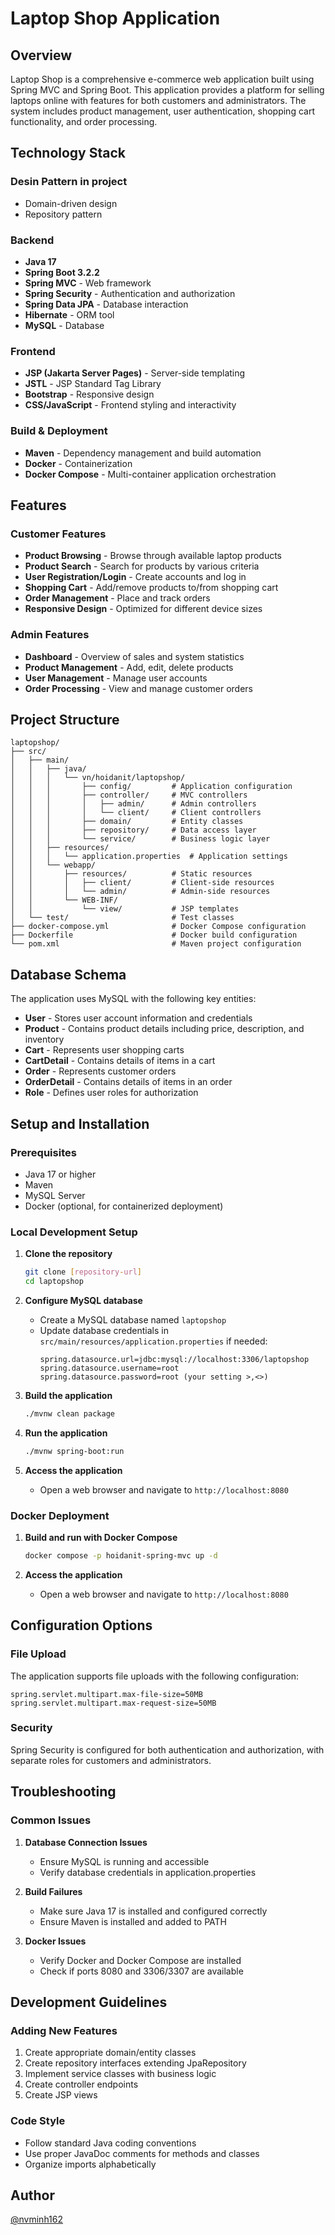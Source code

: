 # Laptop Shop Application

## Overview
Laptop Shop is a comprehensive e-commerce web application built using Spring MVC and Spring Boot. This application provides a platform for selling laptops online with features for both customers and administrators. The system includes product management, user authentication, shopping cart functionality, and order processing.

## Technology Stack

### Desin Pattern in project
- Domain-driven design
- Repository pattern

### Backend
- **Java 17**
- **Spring Boot 3.2.2**
- **Spring MVC** - Web framework
- **Spring Security** - Authentication and authorization
- **Spring Data JPA** - Database interaction
- **Hibernate** - ORM tool
- **MySQL** - Database

### Frontend
- **JSP (Jakarta Server Pages)** - Server-side templating
- **JSTL** - JSP Standard Tag Library
- **Bootstrap** - Responsive design
- **CSS/JavaScript** - Frontend styling and interactivity

### Build & Deployment
- **Maven** - Dependency management and build automation
- **Docker** - Containerization
- **Docker Compose** - Multi-container application orchestration

## Features

### Customer Features
- **Product Browsing** - Browse through available laptop products
- **Product Search** - Search for products by various criteria
- **User Registration/Login** - Create accounts and log in
- **Shopping Cart** - Add/remove products to/from shopping cart
- **Order Management** - Place and track orders
- **Responsive Design** - Optimized for different device sizes

### Admin Features
- **Dashboard** - Overview of sales and system statistics
- **Product Management** - Add, edit, delete products
- **User Management** - Manage user accounts
- **Order Processing** - View and manage customer orders

## Project Structure

```
laptopshop/
├── src/
│   ├── main/
│   │   ├── java/
│   │   │   └── vn/hoidanit/laptopshop/
│   │   │       ├── config/         # Application configuration
│   │   │       ├── controller/     # MVC controllers
│   │   │       │   ├── admin/      # Admin controllers
│   │   │       │   └── client/     # Client controllers
│   │   │       ├── domain/         # Entity classes
│   │   │       ├── repository/     # Data access layer
│   │   │       └── service/        # Business logic layer
│   │   ├── resources/
│   │   │   └── application.properties  # Application settings
│   │   └── webapp/
│   │       ├── resources/          # Static resources
│   │       │   ├── client/         # Client-side resources
│   │       │   └── admin/          # Admin-side resources
│   │       └── WEB-INF/
│   │           └── view/           # JSP templates
│   └── test/                       # Test classes
├── docker-compose.yml              # Docker Compose configuration
├── Dockerfile                      # Docker build configuration
└── pom.xml                         # Maven project configuration
```

## Database Schema
The application uses MySQL with the following key entities:
- **User** - Stores user account information and credentials
- **Product** - Contains product details including price, description, and inventory
- **Cart** - Represents user shopping carts
- **CartDetail** - Contains details of items in a cart
- **Order** - Represents customer orders
- **OrderDetail** - Contains details of items in an order
- **Role** - Defines user roles for authorization

## Setup and Installation

### Prerequisites
- Java 17 or higher
- Maven
- MySQL Server
- Docker (optional, for containerized deployment)

### Local Development Setup

1. **Clone the repository**
   ```bash
   git clone [repository-url]
   cd laptopshop
   ```

2. **Configure MySQL database**
   - Create a MySQL database named `laptopshop`
   - Update database credentials in `src/main/resources/application.properties` if needed:
     ```properties
     spring.datasource.url=jdbc:mysql://localhost:3306/laptopshop
     spring.datasource.username=root
     spring.datasource.password=root (your setting >,<>)
     ```

3. **Build the application**
   ```bash
   ./mvnw clean package
   ```

4. **Run the application**
   ```bash
   ./mvnw spring-boot:run
   ```

5. **Access the application**
   - Open a web browser and navigate to `http://localhost:8080`

### Docker Deployment

1. **Build and run with Docker Compose**
   ```bash
   docker compose -p hoidanit-spring-mvc up -d
   ```

2. **Access the application**
   - Open a web browser and navigate to `http://localhost:8080`

## Configuration Options

### File Upload
The application supports file uploads with the following configuration:
```properties
spring.servlet.multipart.max-file-size=50MB
spring.servlet.multipart.max-request-size=50MB
```

### Security
Spring Security is configured for both authentication and authorization, with separate roles for customers and administrators.

## Troubleshooting

### Common Issues
1. **Database Connection Issues**
   - Ensure MySQL is running and accessible
   - Verify database credentials in application.properties

2. **Build Failures**
   - Make sure Java 17 is installed and configured correctly
   - Ensure Maven is installed and added to PATH

3. **Docker Issues**
   - Verify Docker and Docker Compose are installed
   - Check if ports 8080 and 3306/3307 are available

## Development Guidelines

### Adding New Features
1. Create appropriate domain/entity classes
2. Create repository interfaces extending JpaRepository
3. Implement service classes with business logic
4. Create controller endpoints
5. Create JSP views

### Code Style
- Follow standard Java coding conventions
- Use proper JavaDoc comments for methods and classes
- Organize imports alphabetically

## Author
[@nvminh162](https://www.facebook.com/nvminh162)

